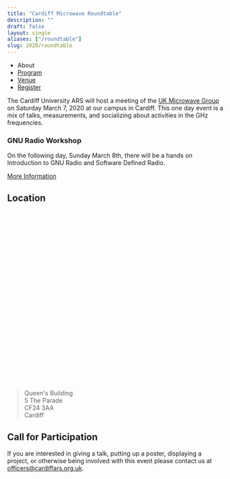 ```yaml
---
title: "Cardiff Microwave Roundtable"
description: ""
draft: false
layout: single
aliases: ["/roundtable"]
slug: 2020/roundtable
---
```


<div class="tabs is-centered">
    <ul>
        <li class=is-active><a>About</a></li>
        <li><a href="/events/2020/roundtable/program">Program</a></li>
        <li><a href="/events/2020/roundtable/venue">Venue</a></li>
        <li><a href="/events/2020/roundtable/register">Register</a></li>
    </ul>
</div>
 
The Cardiff University ARS will host a meeting of the [UK Microwave Group](http://www.microwavers.org) on Saturday March 7, 2020 at our campus in Cardiff. This one day event is a mix of talks, measurements, and socializing about activities in the GHz frequencies.

### GNU Radio Workshop

On the following day, Sunday March 8th, there will be a hands on Introduction to GNU Radio and Software Defined Radio.

<a href="/events/2020/gnuradio-workshop" class="button is-link">More Information</a>

## Location

<link rel="stylesheet" href="https://unpkg.com/leaflet@1.4.0/dist/leaflet.css"
  integrity="sha512-puBpdR0798OZvTTbP4A8Ix/l+A4dHDD0DGqYW6RQ+9jxkRFclaxxQb/SJAWZfWAkuyeQUytO7+7N4QKrDh+drA=="
  crossorigin=""/>

<script src="https://unpkg.com/leaflet@1.4.0/dist/leaflet.js"
  integrity="sha512-QVftwZFqvtRNi0ZyCtsznlKSWOStnDORoefr1enyq5mVL4tmKB3S/EnC3rRJcxCPavG10IcrVGSmPh6Qw5lwrg=="
  crossorigin=""></script>

<div id="mapid" style="height: 400px"></div>

<script>
  var mymap = L.map('mapid').setView([51.4835,-3.1717], 8);
  var marker = L.marker([51.4835,-3.170]).addTo(mymap);
  marker.bindPopup("Cardiff University").openPopup();

  L.tileLayer('https://api.tiles.mapbox.com/v4/{id}/{z}/{x}/{y}.png?access_token={accessToken}', {
    attribution: 'Map data &copy; <a href="https://www.openstreetmap.org/">OpenStreetMap</a> contributors, <a href="https://creativecommons.org/licenses/by-sa/2.0/">CC-BY-SA</a>, Imagery © <a href="https://www.mapbox.com/">Mapbox</a>',
    maxZoom: 18,
    id: 'mapbox.streets',
    accessToken: 'pk.eyJ1IjoiY2FyZGlmZmFycyIsImEiOiJjanFvMGpvZDUwYXNtNDhwc21qZnQ0a21lIn0.d75xS1Kq8ls8pDlnAMB3gg'
  }).addTo(mymap);

</script>

> Queen's Building  
> 5 The Parade  
> CF24 3AA  
> Cardiff

## Call for Participation

If you are interested in giving a talk, putting up a poster, displaying a project, or otherwise being involved with this event please contact us at <a href="mailto:officers@cardiffars.org.uk">officers@cardiffars.org.uk</a>.
